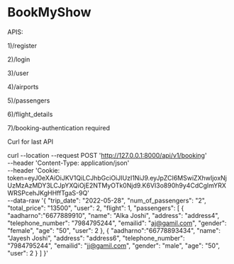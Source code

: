 
# BookMyShow
APIS:

1)/register

2)/login

3)/user

4)/airports

5)/passengers

6)/flight_details

7)/booking-authentication required 

Curl for last API

curl --location --request POST 'http://127.0.0.1:8000/api/v1/booking' \
--header 'Content-Type: application/json' \
--header 'Cookie: token=eyJ0eXAiOiJKV1QiLCJhbGciOiJIUzI1NiJ9.eyJpZCI6MSwiZXhwIjoxNjUzMzAzMDY3LCJpYXQiOjE2NTMyOTk0Njd9.K6VI3o890h9y4CdCgImYRXWRSPcehJKgHHffTgaS-9Q' \
--data-raw '{
    "trip_date": "2022-05-28",
    "num_of_passengers": "2",
    "total_price": "13500",
    "user": 2,
    "flight": 1,
    "passengers": [
       {
            "aadharno":"6677889910",
            "name": "Alka Joshi",
            "address": "address4",
            "telephone_number": "7984795244",
            "emailid": "aj@gamil.com",
            "gender": "female",
            "age": "50",
            "user": 2
        },
        {
            "aadharno":"66778893434",
            "name": "Jayesh Joshi",
            "address": "address6",
            "telephone_number": "7984795244",
            "emailid": "jj@gamil.com",
            "gender": "male",
            "age": "50",
            "user": 2
        }
    ]
}'


